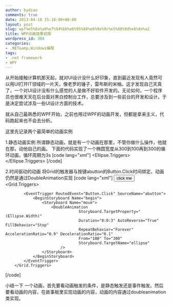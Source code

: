 ```yaml
---
author: bydiao
comments: true
date: 2013-04-10 15:18:00+00:00
layout: post
slug: wpf%e5%8a%a8%e7%94%bb%e6%95%88%e6%9e%9c%e5%88%9d%e6%8e%a2
title: WPF动画效果初探
wordpress_id: 304
categories:
- .NET&amp;Windows编程
tags:
- .net framework
- WPF
---
```


从开始接触计算机那天起，就对UI设计没什么好印象，直到最近发现有人竟然可以用UI打开IT领域的一片天，像老罗的锤子，雷布斯的米柚。这才发现自己天真了，一个对UI设计没有什么感觉的人是做不好软件开发的。无论如何，一个程序员也很难天天在后台面对黑白控制台工作，总要涉及到一些前台的开发和设计。于是决定尝试涉及一些UI设计方面的技术。

就从自己最熟悉的WPF开始，之前也用过WPF的动画开发，但都是拿来主义，代码跑起来也不会去分析。

这里先记录两个最简单的动画实例

1.静态动画实例
所谓静态动画，就是有一个动画在那里，不管你做什么操作，他就在那，动他自己的画。
下面的代码实现了一个椭圆宽度从300到100再到300的循环动画，循环周期为3s
[code lang="xml"]
<Ellipse Height="50" Width="100" Fill="SteelBlue" Name="ellipse">
            <Ellipse.Triggers>
                <EventTrigger RoutedEvent="Ellipse.Loaded">
                    <BeginStoryboard>
                        <Storyboard Duration="0:0:3" RepeatBehavior="Forever">
                            <DoubleAnimation
                                    Storyboard.TargetProperty="(Ellipse.Width)"
                                    Duration="0:0:3" AutoReverse="True" FillBehavior="Stop"
                                    RepeatBehavior="Forever" AccelerationRatio="0.9" DecelerationRatio="0.1"
                                    From="100" To="300"
                            />
                        </Storyboard>
                    </BeginStoryboard>
                </EventTrigger>
            </Ellipse.Triggers>
        </Ellipse>
[/code]

2.时间驱动的动画
将Grid的触发器与按键abutton的Button.Click时间绑定。动画仍然是通过DoubleAnimation实现
[code lang="xml"]
<Button Name="abutton" Width="200" Height="100">
            click me
        </Button>
        <Grid.Triggers>
            
            <EventTrigger RoutedEvent="Button.Click" SourceName="abutton">
                <BeginStoryboard Name="begin">
                    <Storyboard Name="move">
                        <DoubleAnimation
                                    Storyboard.TargetProperty="(Ellipse.Width)"
                                    Duration="0:0:3" AutoReverse="True" FillBehavior="Stop"
                                    RepeatBehavior="Forever" AccelerationRatio="0.9" DecelerationRatio="0.1"
                                    From="100" To="300"
                                    Storyboard.TargetName="ellipse"
                            />
                    </Storyboard>
                </BeginStoryboard>
            </EventTrigger>
        </Grid.Triggers>
[/code]

小结一下
一个动画，首先要看动画触发的条件，是静态触发还是事件触发。然后要看动画的内容，在故事板里实现动画的内容，动画的内容通过doubleanimation类实现。

